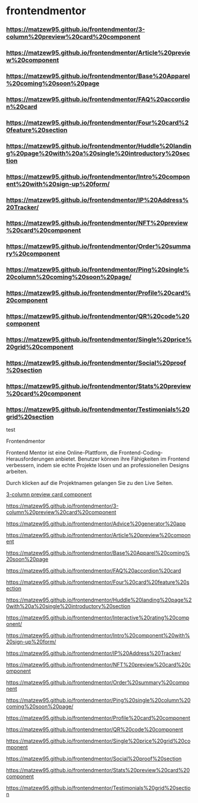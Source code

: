 # frontendmentor

### https://matzew95.github.io/frontendmentor/3-column%20preview%20card%20component

### https://matzew95.github.io/frontendmentor/Article%20preview%20component

### https://matzew95.github.io/frontendmentor/Base%20Apparel%20coming%20soon%20page

### https://matzew95.github.io/frontendmentor/FAQ%20accordion%20card

### https://matzew95.github.io/frontendmentor/Four%20card%20feature%20section

### https://matzew95.github.io/frontendmentor/Huddle%20landing%20page%20with%20a%20single%20introductory%20section

### https://matzew95.github.io/frontendmentor/Intro%20component%20with%20sign-up%20form/

### https://matzew95.github.io/frontendmentor/IP%20Address%20Tracker/

### https://matzew95.github.io/frontendmentor/NFT%20preview%20card%20component

### https://matzew95.github.io/frontendmentor/Order%20summary%20component

### https://matzew95.github.io/frontendmentor/Ping%20single%20column%20coming%20soon%20page/

### https://matzew95.github.io/frontendmentor/Profile%20card%20component

### https://matzew95.github.io/frontendmentor/QR%20code%20component

### https://matzew95.github.io/frontendmentor/Single%20price%20grid%20component

### https://matzew95.github.io/frontendmentor/Social%20proof%20section

### https://matzew95.github.io/frontendmentor/Stats%20preview%20card%20component

### https://matzew95.github.io/frontendmentor/Testimonials%20grid%20section





test


Frontendmentor

Frontend Mentor ist eine Online-Plattform, die Frontend-Coding-Herausforderungen anbietet. Benutzer können ihre Fähigkeiten im Frontend verbessern, indem sie echte Projekte lösen und an professionellen Designs arbeiten.

Durch klicken auf die Projektnamen gelangen Sie zu den Live Seiten.

<a href="https://matzew95.github.io/frontendmentor/3-column%20preview%20card%20component" target="_blank" rel="noopener">

3-column preview card component

</a>







https://matzew95.github.io/frontendmentor/3-column%20preview%20card%20component

https://matzew95.github.io/frontendmentor/Advice%20generator%20app

https://matzew95.github.io/frontendmentor/Article%20preview%20component

https://matzew95.github.io/frontendmentor/Base%20Apparel%20coming%20soon%20page

https://matzew95.github.io/frontendmentor/FAQ%20accordion%20card

https://matzew95.github.io/frontendmentor/Four%20card%20feature%20section

https://matzew95.github.io/frontendmentor/Huddle%20landing%20page%20with%20a%20single%20introductory%20section

https://matzew95.github.io/frontendmentor/Interactive%20rating%20component/

https://matzew95.github.io/frontendmentor/Intro%20component%20with%20sign-up%20form/

https://matzew95.github.io/frontendmentor/IP%20Address%20Tracker/

https://matzew95.github.io/frontendmentor/NFT%20preview%20card%20component

https://matzew95.github.io/frontendmentor/Order%20summary%20component

https://matzew95.github.io/frontendmentor/Ping%20single%20column%20coming%20soon%20page/

https://matzew95.github.io/frontendmentor/Profile%20card%20component

https://matzew95.github.io/frontendmentor/QR%20code%20component

https://matzew95.github.io/frontendmentor/Single%20price%20grid%20component

https://matzew95.github.io/frontendmentor/Social%20proof%20section

https://matzew95.github.io/frontendmentor/Stats%20preview%20card%20component

https://matzew95.github.io/frontendmentor/Testimonials%20grid%20section


